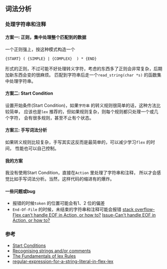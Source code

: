 ## 词法分析

### 处理字符串和注释

#### 方案一: 正则，集中处理整个匹配到的数据

一个正则强上，按这种模式构造一个

```
{START} ( {SIMPLE} | {COMPLEX}  ) * {END}
```

形式的正则，不过可能不好处理转义字符，考虑的东西多了正则会非常复杂，后期加新东西会变的很麻烦。
匹配到字符串后走一个`read_string(char *s)` 的函数集中处理字符串。


#### 方案二: Start Condition

设置开始条件(Start Condition)，如果`字符串` 的转义规则很简单的话，这种方法比较简单，
应该也是`lex` 推荐的，但如果规则复杂，则每个规则都只处理一个或几个字符，
会有很多规则，甚至不止有个状态。


#### 方案三: 手写词法分析

如果转义规则比较复杂，手写其实这反而是最简单的，可以减少学习`flex` 的时间，
性能也可以自己控制。


#### 我的方案

我没有使用Start Condition，直接在`Action` 里处理了字符串和注释，
所以才会感觉比如手写词法分析。当然，这样代码的缩进有的爆炸。


#### 一些问题或bug

- 报错的时候`token` 的位置可能会有1、2 位的偏差
- `End-Of-File` 的时候，未结束的字符串和注释可能会报错
    [stack overflow-Flex can't handle EOF in Action, or how to?](https://stackoverflow.com/questions/73767676/flex-cant-handle-eof-in-action-or-how-to/73768269)
    [Issue-Can't handle EOF in Action, or how to?](https://github.com/westes/flex/issues/540)


### 参考

- [Start Conditions](https://westes.github.io/flex/manual/Start-Conditions.html)
- [Recognising strings and/or comments](https://www.cs.man.ac.uk/~pjj/cs212/ex2_str_comm.html)
- [The Fundamentals of lex Rules](https://docs.oracle.com/cd/E19504-01/802-5880/6i9k05dgk/index.html#lex-36741)
- [regular-expression-for-a-string-literal-in-flex-lex](https://stackoverflow.com/questions/2039795/regular-expression-for-a-string-literal-in-flex-lex)


